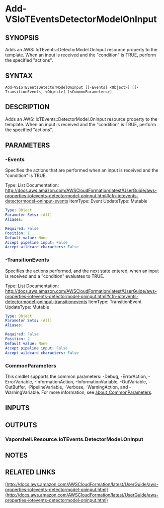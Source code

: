 # Add-VSIoTEventsDetectorModelOnInput

## SYNOPSIS
Adds an AWS::IoTEvents::DetectorModel.OnInput resource property to the template.
When an input is received and the "condition" is TRUE, perform the specified "actions".

## SYNTAX

```
Add-VSIoTEventsDetectorModelOnInput [[-Events] <Object>] [[-TransitionEvents] <Object>] [<CommonParameters>]
```

## DESCRIPTION
Adds an AWS::IoTEvents::DetectorModel.OnInput resource property to the template.
When an input is received and the "condition" is TRUE, perform the specified "actions".

## PARAMETERS

### -Events
Specifies the actions that are performed when an input is received and the "condition" is TRUE.

Type: List
Documentation: http://docs.aws.amazon.com/AWSCloudFormation/latest/UserGuide/aws-properties-iotevents-detectormodel-oninput.html#cfn-iotevents-detectormodel-oninput-events
ItemType: Event
UpdateType: Mutable

```yaml
Type: Object
Parameter Sets: (All)
Aliases:

Required: False
Position: 1
Default value: None
Accept pipeline input: False
Accept wildcard characters: False
```

### -TransitionEvents
Specifies the actions performed, and the next state entered, when an input is received and a "condition" evaluates to TRUE.

Type: List
Documentation: http://docs.aws.amazon.com/AWSCloudFormation/latest/UserGuide/aws-properties-iotevents-detectormodel-oninput.html#cfn-iotevents-detectormodel-oninput-transitionevents
ItemType: TransitionEvent
UpdateType: Mutable

```yaml
Type: Object
Parameter Sets: (All)
Aliases:

Required: False
Position: 2
Default value: None
Accept pipeline input: False
Accept wildcard characters: False
```

### CommonParameters
This cmdlet supports the common parameters: -Debug, -ErrorAction, -ErrorVariable, -InformationAction, -InformationVariable, -OutVariable, -OutBuffer, -PipelineVariable, -Verbose, -WarningAction, and -WarningVariable. For more information, see [about_CommonParameters](http://go.microsoft.com/fwlink/?LinkID=113216).

## INPUTS

## OUTPUTS

### Vaporshell.Resource.IoTEvents.DetectorModel.OnInput
## NOTES

## RELATED LINKS

[http://docs.aws.amazon.com/AWSCloudFormation/latest/UserGuide/aws-properties-iotevents-detectormodel-oninput.html](http://docs.aws.amazon.com/AWSCloudFormation/latest/UserGuide/aws-properties-iotevents-detectormodel-oninput.html)

